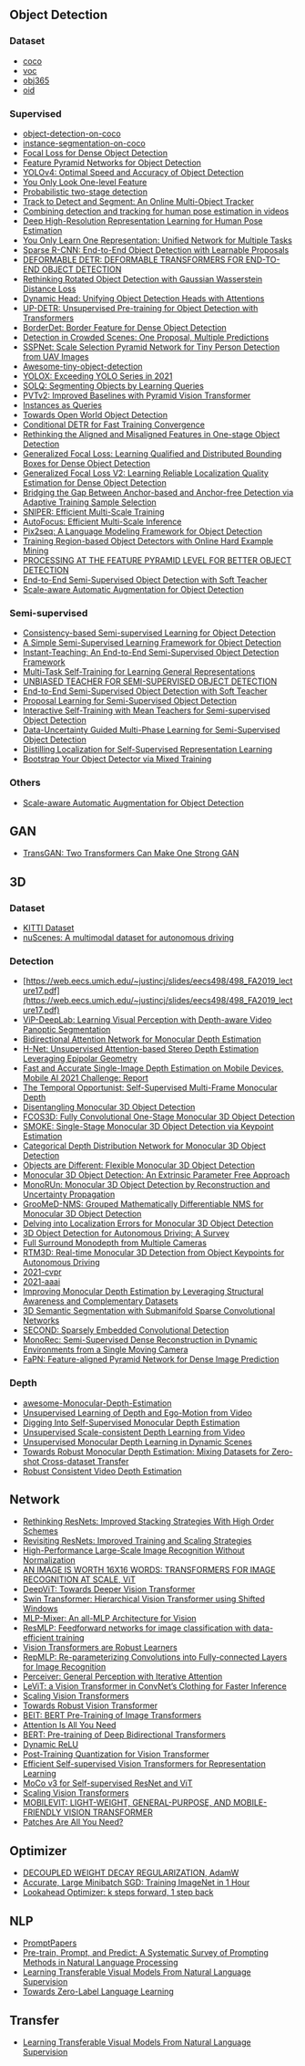 

## Object Detection
### Dataset
- [coco]()
- [voc]()
- [obj365]()
- [oid]()

### Supervised
- [object-detection-on-coco](https://paperswithcode.com/sota/object-detection-on-coco)
- [instance-segmentation-on-coco](https://paperswithcode.com/sota/instance-segmentation-on-coco)
- [Focal Loss for Dense Object Detection](./1708.02002.pdf)
- [Feature Pyramid Networks for Object Detection](./1612.03144.pdf)
- [YOLOv4: Optimal Speed and Accuracy of Object Detection](./2004.10934.pdf)
- [You Only Look One-level Feature](./2103.09460.pdf)
- [Probabilistic two-stage detection](./2103.07461.pdf)
- [Track to Detect and Segment: An Online Multi-Object Tracker](./2103.08808.pdf)
- [Combining detection and tracking for human pose estimation in videos](./2003.13743.pdf)
- [Deep High-Resolution Representation Learning for Human Pose Estimation](./1902.09212.pdf)
- [You Only Learn One Representation: Unified Network for Multiple Tasks](./2105.04206.pdf)
- [Sparse R-CNN: End-to-End Object Detection with Learnable Proposals](./2011.12450.pdf)
- [DEFORMABLE DETR: DEFORMABLE TRANSFORMERS FOR END-TO-END OBJECT DETECTION](./2010.04159.pdf)
- [Rethinking Rotated Object Detection with Gaussian Wasserstein Distance Loss](./2101.11952.pdf)
- [Dynamic Head: Unifying Object Detection Heads with Attentions](https://arxiv.org/pdf/2106.08322.pdf)
- [UP-DETR: Unsupervised Pre-training for Object Detection with Transformers](https://arxiv.org/pdf/2011.09094.pdf)
- [BorderDet: Border Feature for Dense Object Detection](https://arxiv.org/pdf/2007.11056.pdf)
- [Detection in Crowded Scenes: One Proposal, Multiple Predictions](https://arxiv.org/pdf/2003.09163.pdf)
- [SSPNet: Scale Selection Pyramid Network for Tiny Person Detection from UAV Images](https://arxiv.org/pdf/2107.01548.pdf)
- [Awesome-tiny-object-detection](https://github.com/kuanhungchen/awesome-tiny-object-detection)
- [YOLOX: Exceeding YOLO Series in 2021](https://arxiv.org/pdf/2107.08430.pdf)
- [SOLQ: Segmenting Objects by Learning Queries](https://arxiv.org/pdf/2106.02351.pdf)
- [PVTv2: Improved Baselines with Pyramid Vision Transformer](https://arxiv.org/pdf/2106.13797.pdf)
- [Instances as Queries](https://arxiv.org/pdf/2105.01928v3.pdf)
- [Towards Open World Object Detection](https://arxiv.org/pdf/2103.02603.pdf)
- [Conditional DETR for Fast Training Convergence](https://github.com/Atten4Vis/ConditionalDETR)
- [Rethinking the Aligned and Misaligned Features in One-stage Object Detection](https://arxiv.org/pdf/2108.12176v1.pdf)
- [Generalized Focal Loss: Learning Qualified and Distributed Bounding Boxes for Dense Object Detection](https://arxiv.org/pdf/2006.04388.pdf)
- [Generalized Focal Loss V2: Learning Reliable Localization Quality Estimation for Dense Object Detection](https://arxiv.org/pdf/2011.12885.pdf)
- [Bridging the Gap Between Anchor-based and Anchor-free Detection via Adaptive Training Sample Selection](https://arxiv.org/pdf/1912.02424.pdf)
- [SNIPER: Efficient Multi-Scale Training](https://arxiv.org/pdf/1805.09300v3.pdf)
- [AutoFocus: Efficient Multi-Scale Inference]()
- [Pix2seq: A Language Modeling Framework for Object Detection]()
- [Training Region-based Object Detectors with Online Hard Example Mining](https://arxiv.org/pdf/1604.03540.pdf)
- [PROCESSING AT THE FEATURE PYRAMID LEVEL FOR BETTER OBJECT DETECTION](https://arxiv.org/pdf/2110.04004v1.pdf)
- [End-to-End Semi-Supervised Object Detection with Soft Teacher](https://arxiv.org/pdf/2106.09018v3.pdf)
- [Scale-aware Automatic Augmentation for Object Detection](https://arxiv.org/pdf/2103.17220.pdf)


### Semi-supervised
- [Consistency-based Semi-supervised Learning for Object Detection](https://papers.nips.cc/paper/2019/file/d0f4dae80c3d0277922f8371d5827292-Paper.pdf)
- [A Simple Semi-Supervised Learning Framework for Object Detection](https://arxiv.org/pdf/2005.04757.pdf)
- [Instant-Teaching: An End-to-End Semi-Supervised Object Detection Framework
](https://arxiv.org/pdf/2103.11402.pdf)
- [Multi-Task Self-Training for Learning General Representations](https://arxiv.org/pdf/2108.11353.pdf)
- [UNBIASED TEACHER FOR SEMI-SUPERVISED OBJECT DETECTION](https://arxiv.org/pdf/2102.09480.pdf)
- [End-to-End Semi-Supervised Object Detection with Soft Teacher](https://github.com/microsoft/SoftTeacher)
- [Proposal Learning for Semi-Supervised Object Detection](https://openaccess.thecvf.com/content/WACV2021/papers/Tang_Proposal_Learning_for_Semi-Supervised_Object_Detection_WACV_2021_paper.pdf)
- [Interactive Self-Training with Mean Teachers for Semi-supervised Object Detection](https://openaccess.thecvf.com/content/CVPR2021/papers/Yang_Interactive_Self-Training_With_Mean_Teachers_for_Semi-Supervised_Object_Detection_CVPR_2021_paper.pdf)
- [Data-Uncertainty Guided Multi-Phase Learning for Semi-Supervised Object Detection]()
- [Distilling Localization for Self-Supervised Representation Learning](./2004.06638.pdf)
- [Bootstrap Your Object Detector via Mixed Training](https://arxiv.org/pdf/2111.03056.pdf)

### Others
- [Scale-aware Automatic Augmentation for Object Detection]()


## GAN
- [TransGAN: Two Transformers Can Make One Strong GAN](./2102.07074.pdf)



## 3D
### Dataset
- [KITTI Dataset](http://www.cvlibs.net/publications/Geiger2013IJRR.pdf)
- [nuScenes: A multimodal dataset for autonomous driving](https://arxiv.org/pdf/1903.11027.pdf)

### Detection
- [https://web.eecs.umich.edu/~justincj/slides/eecs498/498_FA2019_lecture17.pdf](https://web.eecs.umich.edu/~justincj/slides/eecs498/498_FA2019_lecture17.pdf)
- [ViP-DeepLab: Learning Visual Perception with Depth-aware Video Panoptic Segmentation](https://arxiv.org/pdf/2012.05258.pdf)
- [Bidirectional Attention Network for Monocular Depth Estimation](https://arxiv.org/pdf/2009.00743.pdf)
- [H-Net: Unsupervised Attention-based Stereo Depth Estimation Leveraging Epipolar Geometry](./2104.11288.pdf)
- [Fast and Accurate Single-Image Depth Estimation on Mobile Devices, Mobile AI 2021 Challenge: Report](./2105.08630.pdf)
- [The Temporal Opportunist: Self-Supervised Multi-Frame Monocular Depth](https://arxiv.org/pdf/2104.14540.pdf)
- [Disentangling Monocular 3D Object Detection](https://arxiv.org/pdf/1905.12365.pdf)
- [FCOS3D: Fully Convolutional One-Stage Monocular 3D Object Detection](https://arxiv.org/pdf/2104.10956.pdf)
- [SMOKE: Single-Stage Monocular 3D Object Detection via Keypoint Estimation](https://arxiv.org/pdf/2002.10111.pdf)
- [Categorical Depth Distribution Network for Monocular 3D Object Detection](https://arxiv.org/pdf/2103.01100.pdf)
- [Objects are Different: Flexible Monocular 3D Object Detection](https://arxiv.org/pdf/2104.02323.pdf)
- [Monocular 3D Object Detection: An Extrinsic Parameter Free Approach](https://openaccess.thecvf.com/content/CVPR2021/papers/Zhou_Monocular_3D_Object_Detection_An_Extrinsic_Parameter_Free_Approach_CVPR_2021_paper.pdf)
- [MonoRUn: Monocular 3D Object Detection by Reconstruction and Uncertainty Propagation](https://openaccess.thecvf.com/content/CVPR2021/papers/Chen_MonoRUn_Monocular_3D_Object_Detection_by_Reconstruction_and_Uncertainty_Propagation_CVPR_2021_paper.pdf)
- [GrooMeD-NMS: Grouped Mathematically Differentiable NMS for Monocular 3D Object Detection](https://openaccess.thecvf.com/content/CVPR2021/papers/Kumar_GrooMeD-NMS_Grouped_Mathematically_Differentiable_NMS_for_Monocular_3D_Object_Detection_CVPR_2021_paper.pdf)
- [Delving into Localization Errors for Monocular 3D Object Detection](https://openaccess.thecvf.com/content/CVPR2021/papers/Ma_Delving_Into_Localization_Errors_for_Monocular_3D_Object_Detection_CVPR_2021_paper.pdf)
- [3D Object Detection for Autonomous Driving: A Survey](https://arxiv.org/pdf/2106.10823.pdf)
- [Full Surround Monodepth from Multiple Cameras](https://arxiv.org/pdf/2104.00152.pdf)
- [RTM3D: Real-time Monocular 3D Detection from Object Keypoints for Autonomous Driving](https://arxiv.org/pdf/2001.03343.pdf)
- [2021-cvpr](https://zhuanlan.zhihu.com/p/389319123)
- [2021-aaai](https://zhuanlan.zhihu.com/p/345240056)
- [Improving Monocular Depth Estimation by Leveraging Structural Awareness and Complementary Datasets](https://arxiv.org/pdf/2007.11256.pdf)
- [3D Semantic Segmentation with Submanifold Sparse Convolutional Networks](https://arxiv.org/pdf/1711.10275.pdf)
- [SECOND: Sparsely Embedded Convolutional Detection](https://pdfs.semanticscholar.org/5125/a16039cabc6320c908a4764f32596e018ad3.pdf)
- [MonoRec: Semi-Supervised Dense Reconstruction in Dynamic Environments from a Single Moving Camera](https://arxiv.org/pdf/2011.11814.pdf)
- [FaPN: Feature-aligned Pyramid Network for Dense Image Prediction](https://arxiv.org/pdf/2108.07058.pdf)


### Depth
- [awesome-Monocular-Depth-Estimation](https://github.com/paprrik/awesome-Monocular-Depth-Estimation)
- [Unsupervised Learning of Depth and Ego-Motion from Video]()
- [Digging Into Self-Supervised Monocular Depth Estimation]()
- [Unsupervised Scale-consistent Depth Learning from Video]()
- [Unsupervised Monocular Depth Learning in Dynamic Scenes](https://arxiv.org/pdf/2010.16404.pdf)
- [Towards Robust Monocular Depth Estimation: Mixing Datasets for Zero-shot Cross-dataset Transfer](https://arxiv.org/pdf/1907.01341.pdf)
- [Robust Consistent Video Depth Estimation](https://github.com/facebookresearch/robust_cvd)


## Network
- [Rethinking ResNets: Improved Stacking Strategies With High Order Schemes](./2103.15244.pdf)
- [Revisiting ResNets: Improved Training and Scaling Strategies](./2103.07579.pdf)
- [High-Performance Large-Scale Image Recognition Without Normalization](./2102.06171.pdf)
- [AN IMAGE IS WORTH 16X16 WORDS: TRANSFORMERS FOR IMAGE RECOGNITION AT SCALE, ViT](./2010.11929.pdf)
- [DeepViT: Towards Deeper Vision Transformer](./2103.11886.pdf)
- [Swin Transformer: Hierarchical Vision Transformer using Shifted Windows](./2103.14030.pdf)
- [MLP-Mixer: An all-MLP Architecture for Vision](./2105.01601.pdf)
- [ResMLP: Feedforward networks for image classification with data-efficient training](./2105.03404.pdf)
- [Vision Transformers are Robust Learners](./2105.07581.pdf)
- [RepMLP: Re-parameterizing Convolutions into Fully-connected Layers for Image Recognition](./2105.01883.pdf)
- [Perceiver: General Perception with Iterative Attention](./2103.03206.pdf)
- [LeViT: a Vision Transformer in ConvNet’s Clothing for Faster Inference](./2104.01136.pdf)
- [Scaling Vision Transformers](./2106.04560.pdf)
- [Towards Robust Vision Transformer](./2105.07926.pdf)
- [BEIT: BERT Pre-Training of Image Transformers](https://arxiv.org/pdf/2106.08254.pdf)
- [Attention Is All You Need](https://arxiv.org/pdf/1706.03762.pdf)
- [BERT: Pre-training of Deep Bidirectional Transformers](https://arxiv.org/pdf/1810.04805.pdf)
- [Dynamic ReLU](https://arxiv.org/pdf/2003.10027.pdf)
- [Post-Training Quantization for Vision Transformer](https://arxiv.org/pdf/2106.14156.pdf)
- [Efficient Self-supervised Vision Transformers for Representation Learning
](https://arxiv.org/pdf/2106.09785.pdf)
- [MoCo v3 for Self-supervised ResNet and ViT](https://github.com/facebookresearch/moco-v3)
- [Scaling Vision Transformers](https://arxiv.org/pdf/2106.04560.pdf)
- [MOBILEVIT: LIGHT-WEIGHT, GENERAL-PURPOSE, AND MOBILE-FRIENDLY VISION TRANSFORMER](https://arxiv.org/pdf/2110.02178.pdf)
- [Patches Are All You Need?](https://openreview.net/pdf?id=TVHS5Y4dNvM)


## Optimizer
- [DECOUPLED WEIGHT DECAY REGULARIZATION, AdamW](./1711.05101.pdf)
- [Accurate, Large Minibatch SGD: Training ImageNet in 1 Hour](https://arxiv.org/pdf/1706.02677.pdf)
- [Lookahead Optimizer: k steps forward, 1 step back](https://arxiv.org/pdf/1907.08610.pdf)



## NLP
- [PromptPapers](https://github.com/thunlp/PromptPapers)
- [Pre-train, Prompt, and Predict: A Systematic Survey of Prompting Methods in Natural Language Processing](https://arxiv.org/pdf/2107.13586.pdf)
- [Learning Transferable Visual Models From Natural Language Supervision](https://arxiv.org/pdf/2103.00020.pdf)
- [Towards Zero-Label Language Learning](https://arxiv.org/pdf/2109.09193.pdf)




## Transfer
- [Learning Transferable Visual Models From Natural Language Supervision](./2103.00020.pdf)
